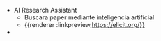 - AI Research Assistant
	- Buscara paper mediante inteligencia artificial
	- {{renderer :linkpreview,https://elicit.org/}}
-